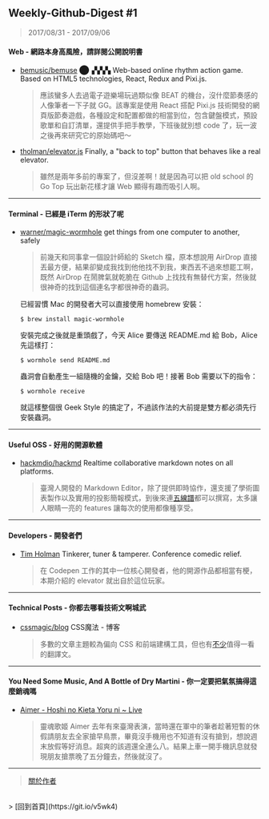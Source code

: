 ## Weekly-Github-Digest #1
> 2017/08/31 - 2017/09/06

#### Web - 網路本身高風險，請詳閱公開說明書
- [bemusic/bemuse](https://github.com/bemusic/bemuse)  ⬤▗▚▚▚ Web-based online rhythm action game. Based on HTML5 technologies, React, Redux and Pixi.js.
  > 應該蠻多人去過電子遊樂場玩過類似像 BEAT 的機台，沒什麼節奏感的人像筆者一下子就 GG。該專案是使用 React 搭配 Pixi.js 技術開發的網頁版節奏遊戲，各種設定和配置都做的相當到位，包含鍵盤模式，預設歌單和自訂清單，還提供手把手教學，下班後就別想 code 了，玩一波之後再來研究它的原始碼吧～

- [tholman/elevator.js](https://github.com/tholman/elevator.js)  Finally, a "back to top" button that behaves like a real elevator.
  > 雖然是兩年多前的專案了，但沒差啊！就是因為可以把 old school 的 Go Top 玩出新花樣才讓 Web 顯得有趣而吸引人啊。

---

#### Terminal - 已經是 iTerm 的形狀了呢
- [warner/magic-wormhole](https://github.com/warner/magic-wormhole)  get things from one computer to another, safely
  > 前幾天和同事拿一個設計師給的 Sketch 檔，原本想說用 AirDrop 直接丟最方便，結果卻變成我找到他他找不到我，東西丟不過來想罷工啊，既然 AirDrop 在鬧脾氣就乾脆在 Github 上找找有無替代方案，然後就很神奇的找到這個連名字都很神奇的蟲洞。

  已經習慣 Mac 的開發者大可以直接使用 homebrew 安裝：
  ```shell
  $ brew install magic-wormhole
  ```
  安裝完成之後就是重頭戲了，今天 Alice 要傳送 README.md 給 Bob，Alice 先這樣打：

  ```shell
  $ wormhole send README.md
  ```
  蟲洞會自動產生一組隨機的金鑰，交給 Bob 吧！接著 Bob 需要以下的指令：
  ```shell
  $ wormhole receive
  ```
  就這樣整個很 Geek Style 的搞定了，不過該作法的大前提是雙方都必須先行安裝蟲洞。

---

#### Useful OSS - 好用的開源軟體

- [hackmdio/hackmd](https://github.com/hackmdio/hackmd)  Realtime collaborative markdown notes on all platforms.
  > 臺灣人開發的 Markdown Editor，除了提供即時協作，還支援了學術圖表製作以及實用的投影簡報模式，到後來連[五線譜](https://hackmd.io/features#abc)都可以撰寫，太多讓人眼睛一亮的 features 讓每次的使用都像種享受。

---

#### Developers - 開發者們

- [Tim Holman](https://github.com/tholman)  Tinkerer, tuner & tamperer. Conference comedic relief.
  > 在 Codepen 工作的其中一位核心開發者，他的開源作品都相當有梗，本期介紹的 elevator 就出自於這位玩家。

---

#### Technical Posts - 你都去哪看技術文啊城武

- [cssmagic/blog](https://github.com/cssmagic/blog/issues)  CSS魔法 - 博客
  > 多數的文章主題較為偏向 CSS 和前端建構工具，但也有[不少](https://github.com/cssmagic/blog/issues/23)值得一看的翻譯文。

---

#### You Need Some Music, And A Bottle of Dry Martini - 你一定要把氣氛搞得這麼銷魂嗎
- [Aimer - Hoshi no Kieta Yoru ni ~ Live](https://www.youtube.com/watch?v=-gllAwK15rQ)
  > 靈魂歌姬 Aimer 去年有來臺灣表演，當時還在軍中的筆者趁著短暫的休假請朋友去全家搶早鳥票，畢竟沒手機用也不知道有沒有搶到，想說週末放假等好消息。超爽的該週還全連么八。結果上車一開手機訊息就發現朋友搶票晚了五分鐘去，然後就沒了。




---
> [關於作者](https://goo.gl/1pnqEk)
<br>
> [回到首頁](https://git.io/v5wk4)
